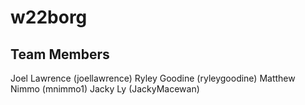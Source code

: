 # w22borg
## Team Members
Joel Lawrence (joellawrence)
Ryley Goodine (ryleygoodine)
Matthew Nimmo (mnimmo1)
Jacky Ly (JackyMacewan)
